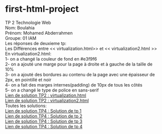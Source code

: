 # first-html-project  
TP 2 Technologie Web  
Nom:	Boulahia  
Prénom:	Mohamed Abderrahmen  
Groupe:	01 IAM  
Les réponses de deuxieme tp:  
    Les Différences entre << virtualization.html>> et << virtualization2.html >>  
    En virtualization2.html:  
1- on a changé la couleur de fond en #e3f9f6  
2- on a ajouté une marge pour la page à droite et à gauche de la taille de 10%  
3- on a ajouté des bordures au contenu de la page avec une épaisseur de 2px, en pointillé et noir  
4- on a fait des marges internes(padding) de 10px de tous les côtés  
5- on a changé le type de police en sans-serif  
<a href="https://mohamed-bo.github.io/first-html-project/virtualization.html" target="_blank">Lien de solution TP2  : virtualization.html</a>   
<a href="https://mohamed-bo.github.io/first-html-project/virtualization2.html" target="_blank">Lien de solution TP2  : virtualization2.html</a>   
Toutes les solutions:  
<a href="https://mohamed-bo.github.io/tp1-Technologie-Web/" target="_blank">Lien de solution TP4 : Solution de tp 1</a>  
<a href="https://mohamed-bo.github.io/first-html-project/" target="_blank">Lien de solution TP4 : Solution de tp 2</a>  
<a href="https://mohamed-bo.github.io/first-form-project/" target="_blank">Lien de solution TP4 : Solution de tp 3</a>  
<a href="https://mohamed-bo.github.io/tp4-Technologie-Web/" target="_blank">Lien de solution TP4 : Solution de tp 4</a>  


